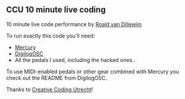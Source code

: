 ## CCU 10 minute live coding ##

10 minute live code performance by [Roald van Dillewijn](https://www.roaldvandillewijn.nl)   

To run exactly this code you'll need:  

- [Mercury](https://github.com/tmhglnd/mercury)
- [DigilogOSC](https://github.com/roaldvdillewijn/digilogOSC)
- All the pedals I used, including the hacked ones..

To use MIDI-enabled pedals or other gear combined with Mercury you check out the README from DigilogOSC. 

Thanks to [Creative Coding Utrecht](http://creativecodingutrecht.nl)!

